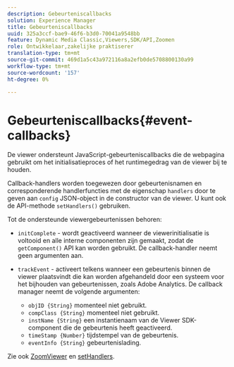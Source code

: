 ```yaml
---
description: Gebeurteniscallbacks
solution: Experience Manager
title: Gebeurteniscallbacks
uuid: 325a3ccf-bae9-46f6-b3d0-70041a9548bb
feature: Dynamic Media Classic,Viewers,SDK/API,Zoomen
role: Ontwikkelaar,zakelijke praktiserer
translation-type: tm+mt
source-git-commit: 469d1a5c43a972116a8a2efb0de5708800130a99
workflow-type: tm+mt
source-wordcount: '157'
ht-degree: 0%

---
```



# Gebeurteniscallbacks{#event-callbacks}

De viewer ondersteunt JavaScript-gebeurteniscallbacks die de webpagina gebruikt om het initialisatieproces of het runtimegedrag van de viewer bij te houden.

Callback-handlers worden toegewezen door gebeurtenisnamen en corresponderende handlerfuncties met de eigenschap `handlers` door te geven aan `config` JSON-object in de constructor van de viewer. U kunt ook de API-methode `setHandlers()` gebruiken.

Tot de ondersteunde viewergebeurtenissen behoren:

* `initComplete` - wordt geactiveerd wanneer de viewerinitialisatie is voltooid en alle interne componenten zijn gemaakt, zodat de  `getComponent()` API kan worden gebruikt. De callback-handler neemt geen argumenten aan.

* `trackEvent` - activeert telkens wanneer een gebeurtenis binnen de viewer plaatsvindt die kan worden afgehandeld door een systeem voor het bijhouden van gebeurtenissen, zoals Adobe Analytics. De callback manager neemt de volgende argumenten:

   * `objID {String}` momenteel niet gebruikt.
   * `compClass {String}` momenteel niet gebruikt.
   * `instName {String}` een instantienaam van de Viewer SDK-component die de gebeurtenis heeft geactiveerd.
   * `timeStamp {Number}` tijdstempel van de gebeurtenis.
   * `eventInfo {String}` gebeurtenislading.

Zie ook [ZoomViewer](../../c-html5-s7-aem-asset-viewers/c-html5-20-zoom-viewer-about/c-html5-20-zoom-viewer-javascriptapiref/r-html5-zoom-viewer-20-javascriptapiref-zoomviewer.md#reference-bd16cadc0c054fafb0db4994741d47cd) en [setHandlers](../../c-html5-s7-aem-asset-viewers/c-html5-20-zoom-viewer-about/c-html5-20-zoom-viewer-javascriptapiref/r-html5-zoom-viewer-20-javascriptapiref-sethandlers.md#reference-d76f126ac4354dc282e56afd49a0c643).
